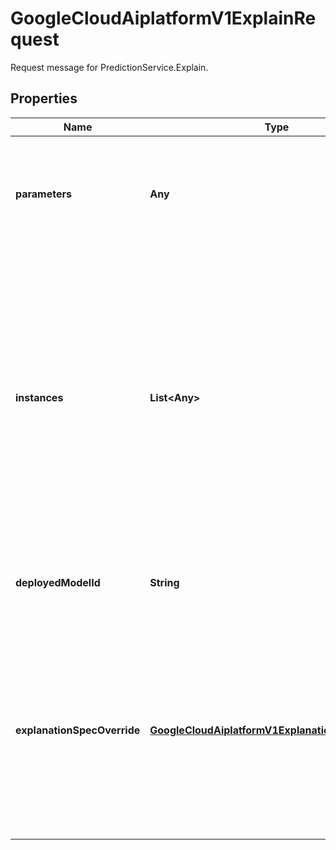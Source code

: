 

# GoogleCloudAiplatformV1ExplainRequest

Request message for PredictionService.Explain.

## Properties

| Name | Type | Description | Notes |
|------------ | ------------- | ------------- | -------------|
|**parameters** | **Any** | The parameters that govern the prediction. The schema of the parameters may be specified via Endpoint&#39;s DeployedModels&#39; Model&#39;s PredictSchemata&#39;s parameters_schema_uri. |  [optional] |
|**instances** | **List&lt;Any&gt;** | Required. The instances that are the input to the explanation call. A DeployedModel may have an upper limit on the number of instances it supports per request, and when it is exceeded the explanation call errors in case of AutoML Models, or, in case of customer created Models, the behaviour is as documented by that Model. The schema of any single instance may be specified via Endpoint&#39;s DeployedModels&#39; Model&#39;s PredictSchemata&#39;s instance_schema_uri. |  [optional] |
|**deployedModelId** | **String** | If specified, this ExplainRequest will be served by the chosen DeployedModel, overriding Endpoint.traffic_split. |  [optional] |
|**explanationSpecOverride** | [**GoogleCloudAiplatformV1ExplanationSpecOverride**](GoogleCloudAiplatformV1ExplanationSpecOverride.md) | If specified, overrides the explanation_spec of the DeployedModel. Can be used for explaining prediction results with different configurations, such as: - Explaining top-5 predictions results as opposed to top-1; - Increasing path count or step count of the attribution methods to reduce approximate errors; - Using different baselines for explaining the prediction results. |  [optional] |



